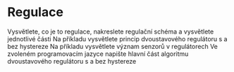 # Regulace

Vysvětlete, co je to regulace, nakreslete regulační schéma a vysvětlete jednotlivé části
Na příkladu vysvětlete princip dvoustavového regulátoru s a bez hystereze
Na příkladu vysvětlete význam senzorů v regulátorech
Ve zvoleném programovacím jazyce napište hlavní část algoritmu dvoustavového regulátoru s a bez hystereze
